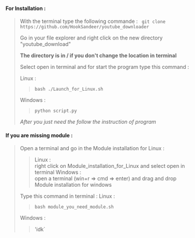 #### For Installation :


> With the terminal type the following commande : ` git clone https://github.com/HookSandeer/youtube_downloader`
>
> Go in your file explorer and right click on the new directory "youtube_download"
>
> **The directory is in / if you don't change the location in terminal**
>
> Select open in terminal and for start the program type this command :
>
> Linux :
>>`bash ./Launch_for_Linux.sh`
>
> Windows :
>>`python script.py`
>
> _After you just need the follow the instruction of program_

#### If you are missing module :

> Open a terminal and go in the Module installation for Linux :
>> Linux : </br> right click on  Module_installation_for_Linux and select open in terminal
>> Windows : </br> open a terminal (win+r => cmd => enter) and drag and drop Module installation for windows
>
> Type this command in terminal :
> Linux :
>>`bash module_you_need_module.sh`
>
> Windows :
>>'idk`